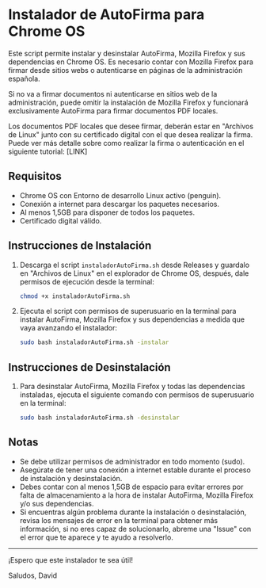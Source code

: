 # Instalador de AutoFirma para Chrome OS

Este script permite instalar y desinstalar AutoFirma, Mozilla Firefox y sus dependencias en Chrome OS.
Es necesario contar con Mozilla Firefox para firmar desde sitios webs o autenticarse en páginas de la administración española.

Si no va a firmar documentos ni autenticarse en sitios web de la administración, puede omitir la instalación de Mozilla Firefox y funcionará exclusivamente AutoFirma para firmar documentos PDF locales.

Los documentos PDF locales que desee firmar, deberán estar en "Archivos de Linux" junto con su certificado digital con el que desea realizar la firma.
Puede ver más detalle sobre como realizar la firma o autenticación en el siguiente tutorial: [LINK]

## Requisitos

- Chrome OS con Entorno de desarrollo Linux activo (penguin).
- Conexión a internet para descargar los paquetes necesarios.
- Al menos 1,5GB para disponer de todos los paquetes.
- Certificado digital válido.

## Instrucciones de Instalación

1. Descarga el script `instaladorAutoFirma.sh` desde Releases y guardalo en "Archivos de Linux" en el explorador de Chrome OS, después, dale permisos de ejecución desde la terminal:
    ```bash
    chmod +x instaladorAutoFirma.sh
    ```

2. Ejecuta el script con permisos de superusuario en la terminal para instalar AutoFirma, Mozilla Firefox y sus dependencias a medida que vaya avanzando el instalador:
    ```bash
    sudo bash instaladorAutoFirma.sh -instalar
    ```

## Instrucciones de Desinstalación

1. Para desinstalar AutoFirma, Mozilla Firefox y todas las dependencias instaladas, ejecuta el siguiente comando con permisos de superusuario en la terminal:
    ```bash
    sudo bash instaladorAutoFirma.sh -desinstalar
    ```

## Notas

- Se debe utilizar permisos de administrador en todo momento (sudo).
- Asegúrate de tener una conexión a internet estable durante el proceso de instalación y desinstalación.
- Debes contar con al menos 1,5GB de espacio para evitar errores por falta de almacenamiento a la hora de instalar AutoFirma, Mozilla Firefox y/o sus dependencias.
- Si encuentras algún problema durante la instalación o desinstalación, revisa los mensajes de error en la terminal para obtener más información, si no eres capaz de solucionarlo, abreme una "Issue" con el error que te aparece y te ayudo a resolverlo.

---

¡Espero que este instalador te sea útil!

Saludos,
David
